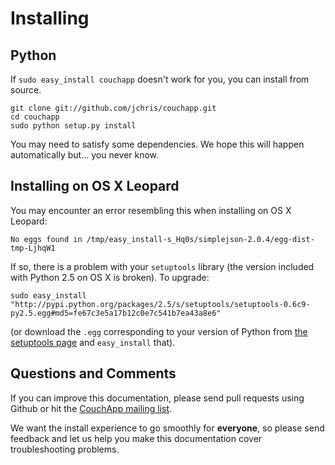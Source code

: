 # Installing

## Python

If `sudo easy_install couchapp` doesn't work for you, you can install from source.

    git clone git://github.com/jchris/couchapp.git
    cd couchapp
    sudo python setup.py install

You may need to satisfy some dependencies. We hope this will happen automatically but... you never know.

## Installing on OS X Leopard

You may encounter an error resembling this when installing on OS X Leopard:

    No eggs found in /tmp/easy_install-s_Hq0s/simplejson-2.0.4/egg-dist-tmp-LjhqW1

If so, there is a problem with your `setuptools` library (the version included with Python 2.5 on OS X is broken). To upgrade:

    sudo easy_install "http://pypi.python.org/packages/2.5/s/setuptools/setuptools-0.6c9-py2.5.egg#md5=fe67c3e5a17b12c0e7c541b7ea43a8e6"

(or download the `.egg` corresponding to your version of Python from [the setuptools page](http://pypi.python.org/pypi/setuptools) and `easy_install` that).

## Questions and Comments

If you can improve this documentation, please send pull requests using Github or hit the [CouchApp mailing list](http://groups.google.com/group/couchapp). 

We want the install experience to go smoothly for **everyone**, so please send feedback and let us help you make this documentation cover troubleshooting problems.

